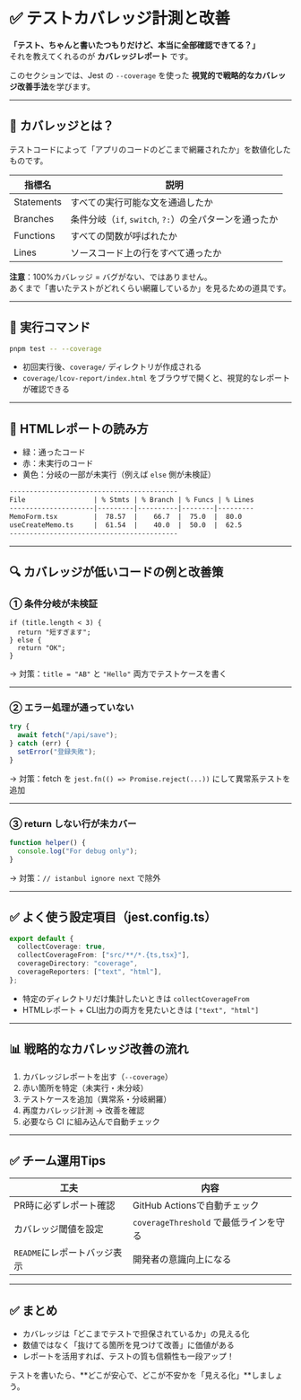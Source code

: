 # ✅ テストカバレッジ計測と改善
**「テスト、ちゃんと書いたつもりだけど、本当に全部確認できてる？」**  
それを教えてくれるのが **カバレッジレポート** です。

このセクションでは、Jest の `--coverage` を使った **視覚的で戦略的なカバレッジ改善手法**を学びます。

---

## 🎯 カバレッジとは？

テストコードによって「アプリのコードのどこまで網羅されたか」を数値化したものです。

| 指標名     | 説明 |
|------------|------|
| Statements | すべての実行可能な文を通過したか |
| Branches   | 条件分岐（`if`, `switch`, `?:`）の全パターンを通ったか |
| Functions  | すべての関数が呼ばれたか |
| Lines      | ソースコード上の行をすべて通ったか |

**注意**：100%カバレッジ = バグがない、ではありません。  
あくまで「書いたテストがどれくらい網羅しているか」を見るための道具です。

---

## 🔧 実行コマンド

```bash
pnpm test -- --coverage
```

- 初回実行後、`coverage/` ディレクトリが作成される
- `coverage/lcov-report/index.html` をブラウザで開くと、視覚的なレポートが確認できる

---

## 🧾 HTMLレポートの読み方

- 緑：通ったコード
- 赤：未実行のコード
- 黄色：分岐の一部が未実行（例えば `else` 側が未検証）

```txt
------------------------------------------
File                 | % Stmts | % Branch | % Funcs | % Lines
---------------------|---------|----------|--------|---------
MemoForm.tsx         |  78.57  |    66.7  |  75.0  |  80.0
useCreateMemo.ts     |  61.54  |    40.0  |  50.0  |  62.5
------------------------------------------
```

---

## 🔍 カバレッジが低いコードの例と改善策

### ① 条件分岐が未検証

```tsx
if (title.length < 3) {
  return "短すぎます";
} else {
  return "OK";
}
```

→ 対策：`title = "AB"` と `"Hello"` 両方でテストケースを書く

---

### ② エラー処理が通っていない

```ts
try {
  await fetch("/api/save");
} catch (err) {
  setError("登録失敗");
}
```

→ 対策：fetch を `jest.fn(() => Promise.reject(...))` にして異常系テストを追加

---

### ③ return しない行が未カバー

```ts
function helper() {
  console.log("For debug only");
}
```

→ 対策：`// istanbul ignore next` で除外

---

## ✅ よく使う設定項目（jest.config.ts）

```ts
export default {
  collectCoverage: true,
  collectCoverageFrom: ["src/**/*.{ts,tsx}"],
  coverageDirectory: "coverage",
  coverageReporters: ["text", "html"],
};
```

- 特定のディレクトリだけ集計したいときは `collectCoverageFrom`
- HTMLレポート + CLI出力の両方を見たいときは `["text", "html"]`

---

## 📊 戦略的なカバレッジ改善の流れ

1. カバレッジレポートを出す（`--coverage`）
2. 赤い箇所を特定（未実行・未分岐）
3. テストケースを追加（異常系・分岐網羅）
4. 再度カバレッジ計測 → 改善を確認
5. 必要なら CI に組み込んで自動チェック

---

## ✅ チーム運用Tips

| 工夫 | 内容 |
|------|------|
| PR時に必ずレポート確認 | GitHub Actionsで自動チェック |
| カバレッジ閾値を設定 | `coverageThreshold` で最低ラインを守る |
| `README`にレポートバッジ表示 | 開発者の意識向上になる |

---

## ✅ まとめ

- カバレッジは「どこまでテストで担保されているか」の見える化
- 数値ではなく「抜けてる箇所を見つけて改善」に価値がある
- レポートを活用すれば、テストの質も信頼性も一段アップ！

テストを書いたら、**どこが安心で、どこが不安かを「見える化」**しましょう。